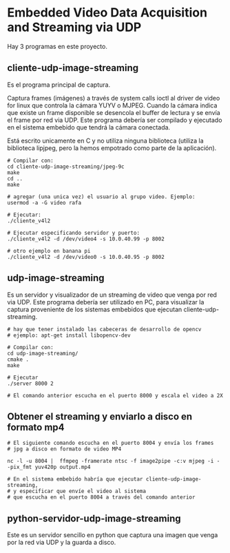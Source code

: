 Embedded Video Data Acquisition and Streaming via UDP
=====================================================

Hay 3 programas en este proyecto.

cliente-udp-image-streaming 
---------------------------
Es el programa principal de captura.

   Captura frames (imágenes) a través de system calls ioctl al driver 
   de video for linux que controla la cámara YUYV o MJPEG. Cuando la cámara 
   indica que existe un frame disponible se desencola el buffer de lectura
 y se envía el frame por red via UDP.
   Este programa debería ser compilado y ejecutado en el sistema embebido
   que tendrá la cámara conectada.

   Está escrito unicamente en C y no utiliza ninguna biblioteca (utiliza la biblioteca lipjpeg, pero la hemos empotrado como parte de la aplicación).

```
# Compilar con:
cd cliente-udp-image-streaming/jpeg-9c
make
cd ..
make

# agregar (una unica vez) el usuario al grupo video. Ejemplo:
usermod -a -G video rafa

# Ejecutar:
./cliente_v4l2

# Ejecutar especificando servidor y puerto:
./cliente_v4l2 -d /dev/video4 -s 10.0.40.99 -p 8002

# otro ejemplo en banana pi
./cliente_v4l2 -d /dev/video0 -s 10.0.40.95 -p 8002
```

   

udp-image-streaming
-------------------
Es un servidor y visualizador de un streaming de video
    que venga por red via UDP.
    Este programa debería ser utilizado en PC, para visualizar la captura
    proveniente de los sistemas embebidos que ejecutan cliente-udp-streaming.

```
# hay que tener instalado las cabeceras de desarrollo de opencv
# ejemplo: apt-get install libopencv-dev

# Compilar con:
cd udp-image-streaming/
cmake .
make

# Ejecutar
./server 8000 2

# El comando anterior escucha en el puerto 8000 y escala el video a 2X
```

Obtener el streaming y enviarlo a disco en formato mp4
------------------------------------------------------

```
# El siguiente comando escucha en el puerto 8004 y envía los frames
# jpg a disco en formato de video MP4

nc -l -u 8004 |  ffmpeg -framerate ntsc -f image2pipe -c:v mjpeg -i - -pix_fmt yuv420p output.mp4

# En el sistema embebido habría que ejecutar cliente-udp-image-streaming,
# y especificar que envíe el video al sistema
# que escucha en el puerto 8004 a través del comando anterior
```


python-servidor-udp-image-streaming 
-----------------------------------
Este es un servidor sencillo en python
    que captura una imagen que venga por la red via UDP y la guarda a disco.

